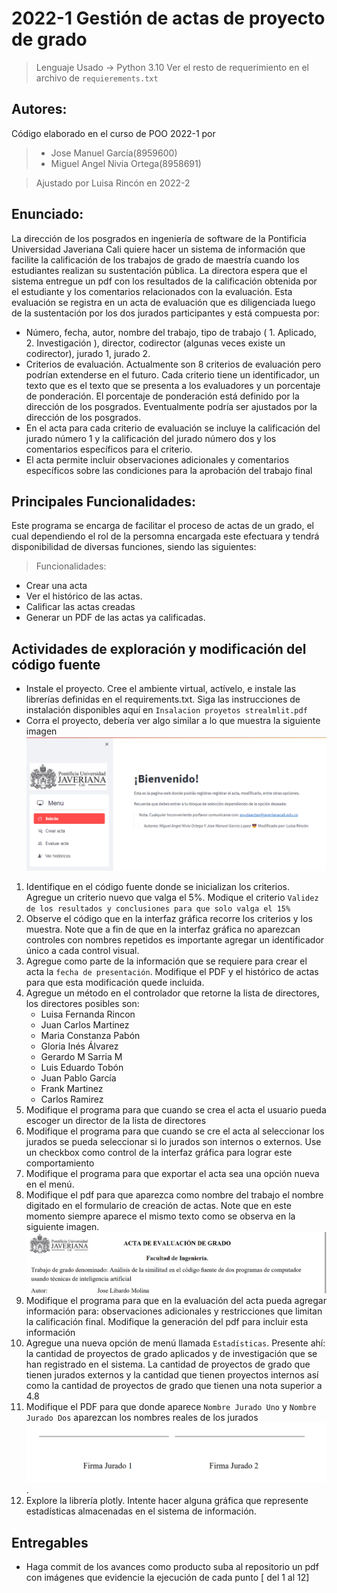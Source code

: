 # 2022-1 Gestión de actas de proyecto de grado
> Lenguaje Usado -> Python 3.10
> Ver el resto de requerimiento en el archivo de `requierements.txt`

## Autores:
Código elaborado en el curso de POO 2022-1 por
> * Jose Manuel García(8959600)
> * Miguel Angel Nivia Ortega(8958691)

>Ajustado por Luisa Rincón en 2022-2

## Enunciado:
La dirección de los posgrados en ingeniería de software de la Pontificia Universidad Javeriana Cali quiere hacer un
sistema de información que facilite la calificación de los trabajos de grado de maestría cuando los estudiantes realizan
su sustentación pública. La directora espera que el sistema entregue un pdf con los resultados de la
calificación obtenida por el estudiante y los comentarios relacionados con la evaluación. Esta evaluación se registra
en un acta de evaluación que es diligenciada luego de la sustentación por los dos jurados participantes y está
compuesta por:
* Número, fecha, autor, nombre del trabajo, tipo de trabajo ( 1. Aplicado, 2. Investigación ), director,
codirector (algunas veces existe un codirector), jurado 1, jurado 2.
* Criterios de evaluación. Actualmente son 8 criterios de evaluación pero podrían extenderse en el futuro.
Cada criterio tiene un identificador, un texto que es el texto que se presenta a los evaluadores y un
porcentaje de ponderación. El porcentaje de ponderación está definido por la dirección de los posgrados.
Eventualmente podría ser ajustados por la dirección de los posgrados.
* En el acta para cada criterio de evaluación se incluye la calificación del jurado número 1 y la calificación del
jurado número dos y los comentarios específicos para el criterio.
* El acta permite incluir observaciones adicionales y comentarios específicos sobre las condiciones para la
aprobación del trabajo final

## Principales Funcionalidades:
Este programa se encarga de facilitar el proceso de actas de un grado, el cual dependiendo el rol de la persomna
encargada este efectuara y tendrá disponibilidad de diversas funciones, siendo las siguientes:
>Funcionalidades:
* Crear una acta
* Ver el histórico de las actas.
* Calificar las actas creadas 
* Generar un PDF de las actas ya calificadas.


## Actividades de exploración y modificación del código fuente
* Instale el proyecto. Cree el ambiente virtual, actívelo, e instale las librerías definidas en el requirements.txt. Siga las instrucciones de instalación disponibles aquí en ``Insalacion proyetos strealmlit.pdf``
* Corra el proyecto, debería ver algo similar a lo que muestra la siguiente imagen
![img.png](img/home.png)
1. Identifique en el código fuente donde se inicializan los criterios. Agregue un criterio nuevo que valga el 5%. Modique el criterio `Validez de los resultados y conclusiones para que solo valga el 15%`
2. Observe el código que en la interfaz gráfica recorre los criterios y los muestra. Note que a fin de que en la interfaz gráfica no aparezcan controles con nombres repetidos es importante agregar un identificador único a cada control visual. 
3. Agregue como parte de la información que se requiere para crear el acta la `fecha de presentación`. Modifique el PDF y el histórico de actas para que esta modificación quede incluida.
4. Agregue un método en el controlador que retorne la lista de directores, los directores posibles son:
     * Luisa Fernanda Rincon
     * Juan Carlos Martinez
     * Maria Constanza Pabón
     * Gloria Inés Álvarez
     * Gerardo M Sarria M
     * Luis Eduardo Tobón
     * Juan Pablo García
     * Frank Martinez
     * Carlos Ramirez
5. Modifique el programa para que cuando se crea el acta el usuario pueda escoger un director de la lista de directores 
6. Modifique el programa para que cuando se cre el acta al seleccionar los jurados se pueda seleccionar si lo jurados son internos o externos. Use un checkbox como control de la interfaz gráfica para lograr este comportamiento 
7. Modifique el programa para que exportar el acta sea una opción nueva en el menú. 
8. Modifique el pdf para que aparezca como nombre del trabajo el nombre digitado en el formulario de creación de actas. Note que en este momento siempre aparece el mismo texto como se observa en la siguiente imagen.
![img.png](img/errorNombre.png)
9. Modifique el programa para que en la evaluación del acta pueda agregar información para: observaciones adicionales y restricciones que limitan la calificación final. Modifique la generación del pdf para incluir esta información 
10. Agregue una nueva opción de menú llamada ``Estadísticas``.  Presente ahí: la cantidad de proyectos de grado aplicados y de investigación que se han registrado en el sistema.  La cantidad de proyectos de grado que tienen jurados externos y la cantidad que tienen proyectos internos así como la cantidad de proyectos de grado que tienen una nota superior a 4.8 
11. Modifique el PDF para que donde aparece ``Nombre Jurado Uno``  y ``Nombre Jurado Dos`` aparezcan los nombres reales de los jurados
![img.png](img/firmas.png).
12. Explore la librería plotly. Intente hacer alguna gráfica que represente estadísticas almacenadas en el sistema de información.

## Entregables
* Haga commit de los avances como producto suba al repositorio un pdf con imágenes que evidencie la ejecución de cada punto [ del 1 al 12]